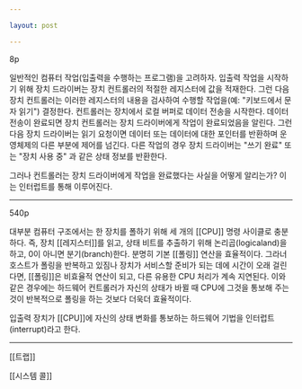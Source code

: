 ```yaml
---

layout: post

---
```


8p

일반적인 컴퓨터 작업(입출력을 수행하는 프로그램)을 고려하자. 입출력 작업을 시작하기 위해 장치 드라이버는 장치 컨트롤러의 적절한 레지스터에 값을 적재한다.
그런 다음 장치 컨트롤러는 이러한 레지스터의 내용을 검사하여 수행할 작업을(예: "키보드에서 문자 읽기") 결정한다.
컨트롤러는 장치에서 로컬 버퍼로 데이터 전송을 시작한다.
데이터 전송이 완료되면 장치 컨트롤러는 장치 드라이버에게 작업이 완료되었음을 알린다.
그런 다음 장치 드라이버는 읽기 요청이면 데이터 또는 데이터에 대한 포인터를 반환하며 운영체제의 다른 부분에 제어를 넘긴다. 다른 작업의 경우 장치 드라이버는 "쓰기 완료" 또는 "장치 사용 중" 과 같은 상태 정보를 반환한다.

그러나 컨트롤러는 장치 드라이버에게 작업을 완료했다는 사실을 어떻게 알리는가? 이는 인터럽트를 통해 이루어진다.


***

540p

대부분 컴퓨터 구조에서는 한 장치를 폴하기 위해 세 개의 [[CPU]] 명령 사이클로 충분하다.
즉, 장치 [[레지스터]]를 읽고, 상태 비트를 추출하기 위해 논리곱(logicaland)을 하고, 0이 아니면 분기(branch)한다.
분명히 기본 [[폴링]] 연산을 효율적이다.
그라너 호스트가 폴링을 반복하고 있짐나 장치가 서비스할 준비가 되는 데에 시간이 오래 걸린다면, [[폴링]]은 비효율적 연산이 되고, 다른 유용한 CPU 처리가 계속 지연된다.
이와 같은 경우에는 하드웨어 컨트롤러가 자신의 상태가 바뀔 때 CPU에 그것을 통보해 주는 것이 반복적으로 폴링을 하는 것보다 더욱더 효율적이다.

입출력 장치가 [[CPU]]에 자신의 상태 변화를 통보하는 하드웨어 기법을 인터럽트(interrupt)라고 한다.

***

[[트랩]]

[[시스템 콜]]